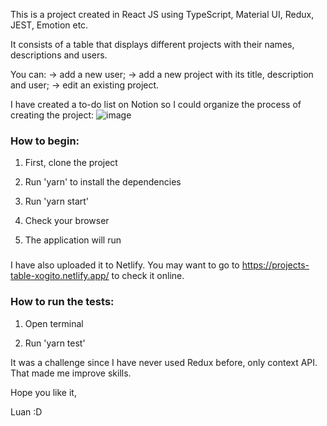 This is a project created in React JS using TypeScript, Material UI, Redux, JEST, Emotion etc.

It consists of a table that displays different projects with their names, descriptions and users.

You can:
-> add a new user;
-> add a new project with its title, description and user;
-> edit an existing project.

I have created a to-do list on Notion so I could organize the process of creating the project:
![image](https://user-images.githubusercontent.com/83188919/199736001-aa7c228e-d02a-430b-8a26-ed7c9010bb48.png)

### How to begin:

1. First, clone the project

2. Run 'yarn' to install the dependencies

3. Run 'yarn start'

4. Check your browser

5. The application will run

### 
I have also uploaded it to Netlify.
You may want to go to https://projects-table-xogito.netlify.app/ to check it online.

### How to run the tests:

1. Open terminal

2. Run 'yarn test'

It was a challenge since I have never used Redux before, only context API. That made me improve skills.

Hope you like it,

Luan :D
